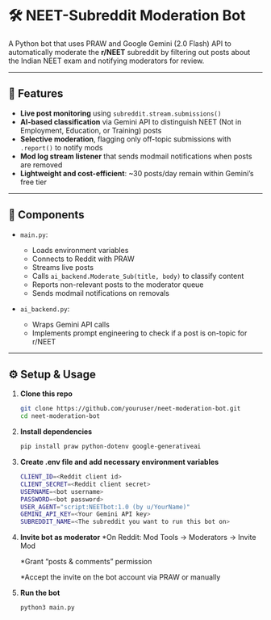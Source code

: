 # 🛠️ NEET-Subreddit Moderation Bot

A Python bot that uses PRAW and Google Gemini (2.0 Flash) API to automatically moderate the **r/NEET** subreddit by filtering out posts about the Indian NEET exam and notifying moderators for review.

---

## 🚀 Features

- **Live post monitoring** using `subreddit.stream.submissions()`
- **AI-based classification** via Gemini API to distinguish NEET (Not in Employment, Education, or Training) posts
- **Selective moderation**, flagging only off-topic submissions with `.report()` to notify mods
- **Mod log stream listener** that sends modmail notifications when posts are removed
- **Lightweight and cost-efficient**: ~30 posts/day remain within Gemini’s free tier

---

## 🧩 Components

- `main.py`:  
  - Loads environment variables  
  - Connects to Reddit with PRAW  
  - Streams live posts  
  - Calls `ai_backend.Moderate_Sub(title, body)` to classify content  
  - Reports non-relevant posts to the moderator queue  
  - Sends modmail notifications on removals

- `ai_backend.py`:  
  - Wraps Gemini API calls  
  - Implements prompt engineering to check if a post is on-topic for r/NEET

---

## ⚙️ Setup & Usage

1. **Clone this repo**
   ```bash
   git clone https://github.com/youruser/neet-moderation-bot.git
   cd neet-moderation-bot

2. **Install dependencies**
    ```bash
    pip install praw python-dotenv google-generativeai

3. **Create .env file and add necessary environment variables**
    ```bash
    CLIENT_ID=<Reddit client id>
    CLIENT_SECRET=<Reddit client secret>
    USERNAME=<bot username>
    PASSWORD=<bot password>
    USER_AGENT="script:NEETbot:1.0 (by u/YourName)"
    GEMINI_API_KEY=<Your Gemini API key>
    SUBREDDIT_NAME=<The subreddit you want to run this bot on>

4. **Invite bot as moderator**
     *On Reddit: Mod Tools → Moderators → Invite Mod

     *Grant “posts & comments” permission

     *Accept the invite on the bot account via PRAW or manually

5. **Run the bot**
    ```bash
    python3 main.py
